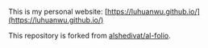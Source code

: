 This is my personal website: [https://luhuanwu.github.io/](https://luhuanwu.github.io/)

This repository is forked from [alshedivat/al-folio](https://github.com/alshedivat/al-folio).

